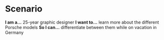 # Scenario

**I am a…** 25-year graphic designer
**I want to…** learn more about the different Porsche models
**So I can…** differentiate between them while on vacation in Germany
